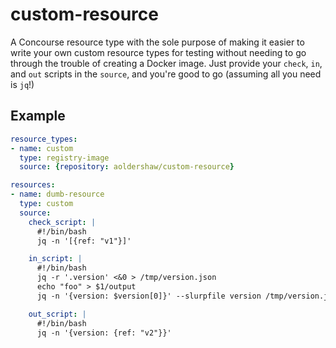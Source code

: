 # custom-resource

A Concourse resource type with the sole purpose of making it easier to write
your own custom resource types for testing without needing to go through the
trouble of creating a Docker image. Just provide your `check`, `in`, and `out`
scripts in the `source`, and you're good to go (assuming all you need is `jq`!)

## Example

```yaml
resource_types:
- name: custom
  type: registry-image
  source: {repository: aoldershaw/custom-resource}

resources:
- name: dumb-resource
  type: custom
  source:
    check_script: |
      #!/bin/bash
      jq -n '[{ref: "v1"}]'

    in_script: |
      #!/bin/bash
      jq -r '.version' <&0 > /tmp/version.json
      echo "foo" > $1/output
      jq -n '{version: $version[0]}' --slurpfile version /tmp/version.json

    out_script: |
      #!/bin/bash
      jq -n '{version: {ref: "v2"}}'
```
